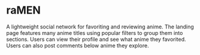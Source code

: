 # raMEN

A lightweight social network for favoriting and reviewing anime. The landing page features many anime titles using popular filters to group them into sections. Users can view their profile and see what anime they favorited. Users can also post comments below anime they explore.